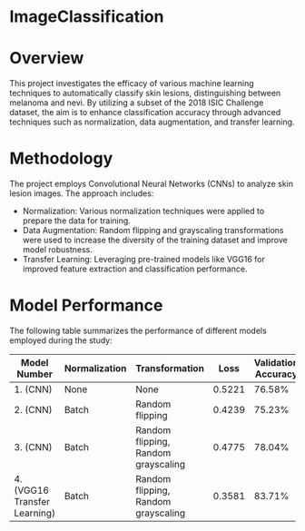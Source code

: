 # ImageClassification

# Overview

This project investigates the efficacy of various machine learning techniques to automatically classify skin lesions, distinguishing between melanoma and nevi. By utilizing a subset of the 2018 ISIC Challenge dataset, the aim is to enhance classification accuracy through advanced techniques such as normalization, data augmentation, and transfer learning.

# Methodology

The project employs Convolutional Neural Networks (CNNs) to analyze skin lesion images. The approach includes:

* Normalization: Various normalization techniques were applied to prepare the data for training.
* Data Augmentation: Random flipping and grayscaling transformations were used to increase the diversity of the training dataset and improve model robustness.
* Transfer Learning: Leveraging pre-trained models like VGG16 for improved feature extraction and classification performance.

# Model Performance

The following table summarizes the performance of different models employed during the study:

| Model Number                          | Normalization | Transformation                          | Loss    | Validation Accuracy |
|---------------------------------------|---------------|-----------------------------------------|---------|---------------------|
| 1. (CNN)                              | None          | None                                    | 0.5221  | 76.58%              |
| 2. (CNN)                              | Batch         | Random flipping                         | 0.4239  | 75.23%              |
| 3. (CNN)                              | Batch         | Random flipping, Random grayscaling     | 0.4775  | 78.04%              |
| 4. (VGG16 Transfer Learning)          | Batch         | Random flipping, Random grayscaling     | 0.3581  | 83.71%              |

